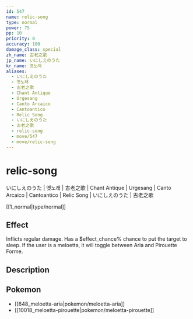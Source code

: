```yaml
---
id: 547
name: relic-song
type: normal
power: 75
pp: 10
priority: 0
accuracy: 100
damage_class: special
zh_name: 古老之歌
jp_name: いにしえのうた
kr_name: 옛노래
aliases:
  - いにしえのうた
  - 옛노래
  - 古老之歌
  - Chant Antique
  - Urgesang
  - Canto Arcaico
  - Cantoantico
  - Relic Song
  - いにしえのうた
  - 古老之歌
  - relic-song
  - move/547
  - move/relic-song
---
```

# relic-song
    
いにしえのうた | 옛노래 | 古老之歌 | Chant Antique | Urgesang | Canto Arcaico | Cantoantico | Relic Song | いにしえのうた | 古老之歌

[[1_normal|type/normal]]

## Effect

Inflicts regular damage.  Has a $effect_chance% chance to put the target to sleep.
If the user is a meloetta, it will toggle between Aria and Pirouette Forme.

## Description



## Pokemon

- [[648_meloetta-aria|pokemon/meloetta-aria]]
- [[10018_meloetta-pirouette|pokemon/meloetta-pirouette]]


